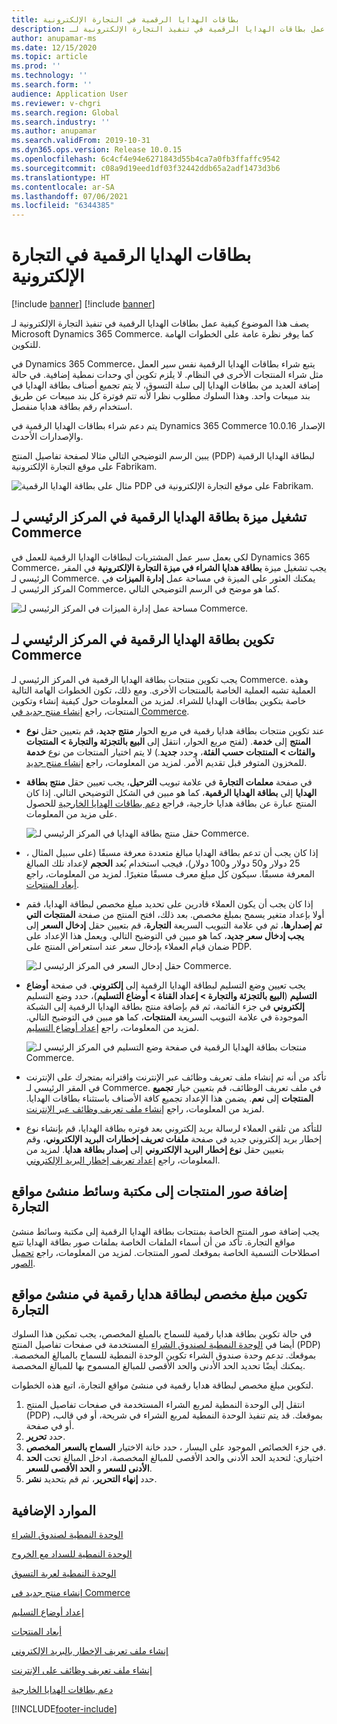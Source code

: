 ```yaml
---
title: بطاقات الهدايا الرقمية في التجارة الإلكترونية
description: يصف هذا الموضوع كيفية عمل بطاقات الهدايا الرقمية في تنفيذ التجارة الإلكترونية لـ Microsoft Dynamics 365 Commerce. كما يوفر نظرة عامة على الخطوات الهامة للتكوين.
author: anupamar-ms
ms.date: 12/15/2020
ms.topic: article
ms.prod: ''
ms.technology: ''
ms.search.form: ''
audience: Application User
ms.reviewer: v-chgri
ms.search.region: Global
ms.search.industry: ''
ms.author: anupamar
ms.search.validFrom: 2019-10-31
ms.dyn365.ops.version: Release 10.0.15
ms.openlocfilehash: 6c4cf4e94e6271843d55b4ca7a0fb3ffaffc9542
ms.sourcegitcommit: c08a9d19eed1df03f32442ddb65a2adf1473d3b6
ms.translationtype: HT
ms.contentlocale: ar-SA
ms.lasthandoff: 07/06/2021
ms.locfileid: "6344385"
---
```

# <a name="e-commerce-digital-gift-cards"></a>بطاقات الهدايا الرقمية في التجارة الإلكترونية

[!include [banner](includes/banner.md)]
[!include [banner](includes/preview-banner.md)]

يصف هذا الموضوع كيفية عمل بطاقات الهدايا الرقمية في تنفيذ التجارة الإلكترونية لـ Microsoft Dynamics 365 Commerce. كما يوفر نظرة عامة على الخطوات الهامة للتكوين.

في Dynamics 365 Commerce، يتبع شراء بطاقات الهدايا الرقمية نفس سير العمل مثل شراء المنتجات الأخرى في النظام. لا يلزم تكوين أي وحدات نمطية إضافية. في حالة إضافة العديد من بطاقات الهدايا إلى سلة التسوق، لا يتم تجميع أصناف بطاقة الهدايا في بند مبيعات واحد. وهذا السلوك مطلوب نظرا لأنه تتم فوترة كل بند مبيعات عن طريق استخدام رقم بطاقة هدايا منفصل.

يتم دعم شراء بطاقات الهدايا الرقمية في Dynamics 365 Commerce الإصدار 10.0.16 والإصدارات الأحدث.

يبين الرسم التوضيحي التالي مثالا لصفحة تفاصيل المنتج (PDP) لبطاقة الهدايا الرقمية على موقع التجارة الإلكترونية Fabrikam.

![مثال على بطاقة الهدايا الرقمية PDP على موقع التجارة الإلكترونية في Fabrikam.](./media/GiftcardPDP.PNG)

## <a name="turn-on-the-digital-gift-card-feature-in-commerce-headquarters"></a>تشغيل ميزة بطاقة الهدايا الرقمية في المركز الرئيسي لـ Commerce

لكي يعمل سير عمل المشتريات لبطاقات الهدايا الرقمية للعمل في Dynamics 365 Commerce، يجب تشغيل ميزة **بطاقة هدايا الشراء في ميزة التجارة الإلكترونية** في المقر الرئيسي لـ Commerce. يمكنك العثور على الميزة في مساحة عمل **إدارة الميزات** في المركز الرئيسي لـ Commerce، كما هو موضح في الرسم التوضيحي التالي.

![مساحة عمل إدارة الميزات في المركز الرئيسي لـ Commerce.](./media/Featureflag.PNG)

## <a name="configure-a-digital-gift-card-in-commerce-headquarters"></a>تكوين بطاقة الهدايا الرقمية في المركز الرئيسي لـ Commerce

يجب تكوين منتجات بطاقة الهدايا الرقمية في المركز الرئيسي لـ Commerce. وهذه العملية تشبه العملية الخاصة بالمنتجات الأخرى. ومع ذلك، تكون الخطوات الهامة التالية خاصة بتكوين بطاقات الهدايا للشراء. لمزيد من المعلومات حول كيفية إنشاء وتكوين المنتجات، راجع [إنشاء منتج جديد في Commerce](create-new-product-commerce.md).

- عند تكوين منتجات بطاقة هدايا رقمية في مربع الحوار **منتج جديد**، قم بتعيين حقل **نوع المنتج** إلى **خدمة**. (لفتح مربع الحوار، انتقل إلى **البيع بالتجزئة والتجارة \> المنتجات والفئات \> المنتجات حسب الفئة**، وحدد **جديد**.) لا يتم اختيار المنتجات من نوع **خدمة** للمخزون المتوفر قبل تقديم الأمر. لمزيد من المعلومات، راجع [إنشاء منتج جديد](create-new-product-commerce.md#create-a-new-product).
- في صفحة **معلمات التجارة** في علامة تبويب **الترحيل**، يجب تعيين حقل **منتج بطاقة الهدايا** إلى **بطاقة الهدايا الرقمية**، كما هو مبين في الشكل التوضيحي التالي. إذا كان المنتج عبارة عن بطاقة هدايا خارجية، فراجع [دعم بطاقات الهدايا الخارجية](./dev-itpro/gift-card.md) للحصول على مزيد من المعلومات.

    ![حقل منتج بطاقة الهدايا في المركز الرئيسي لـ Commerce.](./media/PostGiftcard.png)

- إذا كان يجب أن تدعم بطاقة الهدايا مبالغ متعددة معرفة مسبقًا (على سبيل المثال ، 25 دولار و50 دولار و100 دولار)، فيجب استخدام بُعد **الحجم** لإعداد تلك المبالغ المعرفة مسبقًا. سيكون كل مبلغ معرف مسبقًا متغيرًا. لمزيد من المعلومات، راجع [أبعاد المنتجات](../supply-chain/pim/product-dimensions.md?toc=%2fdynamics365%2fretail%2ftoc.json).
- إذا كان يجب أن يكون العملاء قادرين على تحديد مبلغ مخصص لبطاقة الهدايا، فقم أولا بإعداد متغير يسمح بمبلغ مخصص. بعد ذلك، افتح المنتج من صفحة **المنتجات التي تم إصدارها**، ثم في علامة التبويب السريعة **التجارة**، قم بتعيين حقل **إدخال السعر** إلى **يجب إدخال سعر جديد**، كما هو مبين في التوضيح التالي. ويعمل هذا الإعداد على ضمان قيام العملاء بإدخال سعر عند استعراض المنتج على PDP.

    ![حقل إدخال السعر في المركز الرئيسي لـ Commerce.](./media/KeyInPrice.png)

- يجب تعيين وضع التسليم لبطاقة الهدايا الرقمية إلى **إلكتروني**. في صفحة **أوضاع التسليم** (**البيع بالتجزئة والتجارة \> إعداد القناة \> أوضاع التسليم**)، حدد وضع التسليم **إلكتروني** في جزء القائمة، ثم قم بإضافة منتج بطاقة الهدايا الرقمية إلى الشبكة الموجودة في علامة التبويب السريعة **المنتجات**، كما هو مبين في التوضيح التالي. لمزيد من المعلومات، راجع [إعداد أوضاع التسليم](/dynamicsax-2012/appuser-itpro/set-up-modes-of-delivery).

    ![منتجات بطاقة الهدايا الرقمية في صفحة وضع التسليم في المركز الرئيسي لـ Commerce.](./media/ElectronicMode.PNG)

- تأكد من أنه تم إنشاء ملف تعريف وظائف عبر الإنترنت واقترانه بمتجرك على الإنترنت في المقر الرئيسي لـ Commerce. في ملف تعريف الوظائف، قم بتعيين خيار **تجميع المنتجات** إلى **نعم**. يضمن هذا الإعداد تجميع كافة الأصناف باستثناء بطاقات الهدايا. لمزيد من المعلومات، راجع [إنشاء ملف تعريف وظائف عبر الإنترنت](online-functionality-profile.md).
- للتأكد من تلقي العملاء لرسالة بريد إلكتروني بعد فوتره بطاقة الهدايا، قم بإنشاء نوع إخطار بريد إلكتروني جديد في صفحة **ملفات تعريف إخطارات البريد الإلكتروني**، وقم بتعيين حقل **نوع إخطار البريد الإلكتروني** إلى **إصدار بطاقة هدايا**. لمزيد من المعلومات، راجع [إعداد تعريف إخطار البريد الإلكتروني](email-notification-profiles.md).

## <a name="add-product-images-to-the-commerce-site-builder-media-library"></a>إضافة صور المنتجات إلى مكتبة وسائط منشئ مواقع التجارة

يجب إضافة صور المنتج الخاصة بمنتجات بطاقة الهدايا الرقمية إلى مكتبة وسائط منشئ مواقع التجارة. تأكد من أن أسماء الملفات الخاصة بملفات صور بطاقة الهدايا تتبع اصطلاحات التسمية الخاصة بموقعك لصور المنتجات. لمزيد من المعلومات، راجع [تحميل الصور](dam-upload-images.md).

## <a name="configure-a-custom-amount-for-a-digital-gift-card-in-commerce-site-builder"></a>تكوين مبلغ مخصص لبطاقة هدايا رقمية في منشئ مواقع التجارة

في حالة تكوين بطاقة هدايا رقمية للسماح بالمبلغ المخصص، يجب تمكين هذا السلوك أيضا في [الوحدة النمطية لصندوق الشراء](add-buy-box.md) المستخدمة في صفحات تفاصيل المنتج (PDP) بموقعك. تدعم وحدة صندوق الشراء تكوين الوحدة النمطية للسماح بالمبالغ المخصصة. يمكنك أيضًا تحديد الحد الأدنى والحد الأقصى للمبالغ المسموح بها للمبالغ المخصصة.

لتكوين مبلغ مخصص لبطاقة هدايا رقمية في منشئ مواقع التجارة، اتبع هذه الخطوات.

1. انتقل إلى الوحدة النمطية لمربع الشراء المستخدمة في صفحات تفاصيل المنتج (PDP) بموقعك. قد يتم تنفيذ الوحدة النمطية لمربع الشراء في شريحة، أو في قالب، أو في صفحة.
1. حدد **تحرير**.
1. في جزء الخصائص الموجود على اليسار ، حدد خانة الاختيار **السماح بالسعر المخصص**.
1. اختياري: لتحديد الحد الأدنى والحد الأقصى للمبالغ المخصصة، ادخل المبالغ تحت **الحد الأدنى للسعر** و **الحد الأقصى للسعر**.
1. حدد **إنهاء التحرير**، ثم قم بتحديد **نشر**.

## <a name="additional-resources"></a>الموارد الإضافية

[الوحدة النمطية لصندوق الشراء](add-buy-box.md)

[الوحدة النمطية للسداد مع الخروج](add-checkout-module.md)

[الوحدة النمطية لعربة التسوق](add-cart-module.md)

[إنشاء منتج جديد في Commerce](create-new-product-commerce.md)

[إعداد أوضاع التسليم](/dynamicsax-2012/appuser-itpro/set-up-modes-of-delivery)

[أبعاد المنتجات](../supply-chain/pim/product-dimensions.md?toc=%2fdynamics365%2fretail%2ftoc.json)

[إنشاء ملف تعريف الإخطار بالبريد الإلكتروني](email-notification-profiles.md)

[إنشاء ملف تعريف وظائف على الإنترنت](online-functionality-profile.md)

[دعم بطاقات الهدايا الخارجية](./dev-itpro/gift-card.md)


[!INCLUDE[footer-include](../includes/footer-banner.md)]